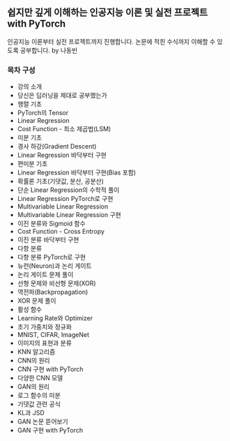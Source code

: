 ## 쉽지만 깊게 이해하는 인공지능 이론 및 실전 프로젝트 with PyTorch
인공지능 이론부터 실전 프로젝트까지 진행합니다. 논문에 적힌 수식까지 이해할 수 있도록 공부합니다. by 나동빈
### 목차 구성
* 강의 소개
* 당신은 딥러닝을 제대로 공부했는가
* 행렬 기초
* PyTorch의 Tensor
* Linear Regression
* Cost Function - 최소 제곱법(LSM)
* 미분 기초
* 경사 하강(Gradient Descent)
* Linear Regression 바닥부터 구현
* 편미분 기초
* Linear Regression 바닥부터 구현(Bias 포함)
* 확률론 기초(기댓값, 분산, 공분산)
* 단순 Linear Regression의 수학적 풀이
* Linear Regression PyTorch로 구현
* Multivariable Linear Regression
* Multivariable Linear Regression 구현
* 이진 분류와 Sigmoid 함수
* Cost Function - Cross Entropy
* 이진 분류 바닥부터 구현
* 다항 분류
* 다항 분류 PyTorch로 구현
* 뉴런(Neuron)과 논리 게이트
* 논리 게이트 문제 풀이
* 선형 문제와 비선형 문제(XOR)
* 역전파(Backpropagation)
* XOR 문제 풀이
* 활성 함수
* Learning Rate와 Optimizer
* 초기 가중치와 정규화
* MNIST, CIFAR, ImageNet
* 이미지의 표현과 분류
* KNN 알고리즘
* CNN의 원리
* CNN 구현 with PyTorch
* 다양한 CNN 모델
* GAN의 원리
* 로그 함수의 미분
* 기댓값 관련 공식
* KL과 JSD
* GAN 논문 뜯어보기
* GAN 구현 with PyTorch
